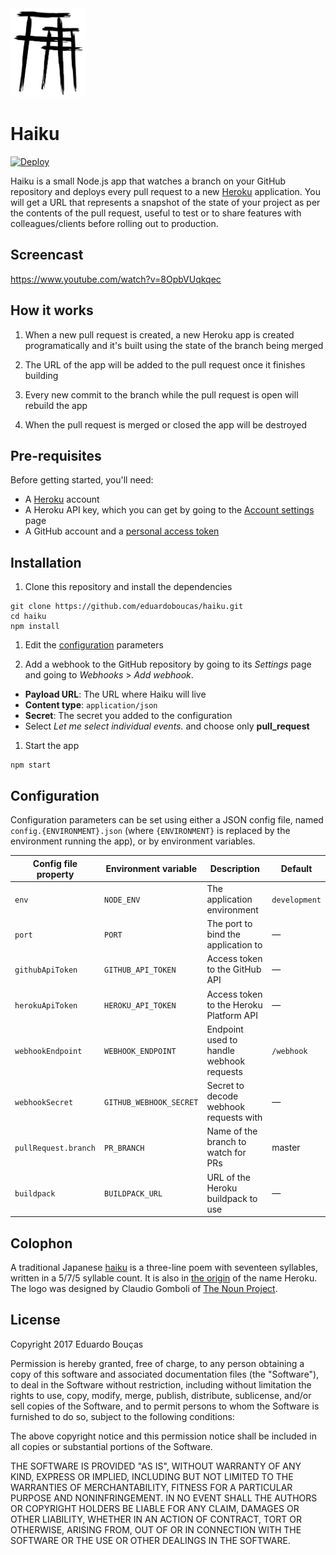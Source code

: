<img src="https://raw.githubusercontent.com/eduardoboucas/haiku/master/logo.png" width="120">

# Haiku

[![Deploy](https://www.herokucdn.com/deploy/button.svg)](https://heroku.com/deploy)

Haiku is a small Node.js app that watches a branch on your GitHub repository and deploys every pull request to a new [Heroku](https://heroku.com) application. You will get a URL that represents a snapshot of the state of your project as per the contents of the pull request, useful to test or to share features with colleagues/clients before rolling out to production.

## Screencast

https://www.youtube.com/watch?v=8OpbVUqkqec

## How it works

1. When a new pull request is created, a new Heroku app is created programatically and it's built using the state of the branch being merged

1. The URL of the app will be added to the pull request once it finishes building

1. Every new commit to the branch while the pull request is open will rebuild the app

1. When the pull request is merged or closed the app will be destroyed

## Pre-requisites

Before getting started, you'll need:

- A [Heroku](https://www.heroku.com) account
- A Heroku API key, which you can get by going to the [Account settings](https://dashboard.heroku.com/account) page
- A GitHub account and a [personal access token](https://help.github.com/articles/creating-an-access-token-for-command-line-use/)

## Installation

1. Clone this repository and install the dependencies

  ```
  git clone https://github.com/eduardoboucas/haiku.git
  cd haiku
  npm install
  ```

1. Edit the [configuration](#configuration) parameters

1. Add a webhook to the GitHub repository by going to its *Settings* page and going to *Webhooks* > *Add webhook*.
  - **Payload URL**: The URL where Haiku will live
  - **Content type**: `application/json`
  - **Secret**: The secret you added to the configuration
  - Select *Let me select individual events.* and choose only **pull_request**
  
1. Start the app

  ```
  npm start
  ```
  
## Configuration

Configuration parameters can be set using either a JSON config file, named `config.{ENVIRONMENT}.json` (where `{ENVIRONMENT}` is replaced by the environment running the app), or by environment variables.


| Config file property | Environment variable    | Description                              | Default       |
|----------------------|-------------------------|------------------------------------------|---------------|
| `env`                | `NODE_ENV`              | The application environment              | `development` |
| `port`               | `PORT`                  | The port to bind the application to      | —             |
| `githubApiToken`     | `GITHUB_API_TOKEN`      | Access token to the GitHub API           | —             |
| `herokuApiToken`     | `HEROKU_API_TOKEN`      | Access token to the Heroku Platform API  | —             |
| `webhookEndpoint`    | `WEBHOOK_ENDPOINT`      | Endpoint used to handle webhook requests | `/webhook`    |
| `webhookSecret`      | `GITHUB_WEBHOOK_SECRET` | Secret to decode webhook requests with   | —             |
| `pullRequest.branch` | `PR_BRANCH`             | Name of the branch to watch for PRs      | master        |
| `buildpack`          | `BUILDPACK_URL`         | URL of the Heroku buildpack to use       | —             |

## Colophon

A traditional Japanese [haiku](https://en.wikipedia.org/wiki/Haiku) is a three-line poem with seventeen syllables, written in a 5/7/5 syllable count. It is also in [the origin](https://twitter.com/heroku/status/11845430164) of the name Heroku.
The logo was designed by Claudio Gomboli of [The Noun Project](https://thenounproject.com/clagom).

## License

Copyright 2017 Eduardo Bouças

Permission is hereby granted, free of charge, to any person obtaining a copy of this software and associated documentation files (the "Software"), to deal in the Software without restriction, including without limitation the rights to use, copy, modify, merge, publish, distribute, sublicense, and/or sell copies of the Software, and to permit persons to whom the Software is furnished to do so, subject to the following conditions:

The above copyright notice and this permission notice shall be included in all copies or substantial portions of the Software.

THE SOFTWARE IS PROVIDED "AS IS", WITHOUT WARRANTY OF ANY KIND, EXPRESS OR IMPLIED, INCLUDING BUT NOT LIMITED TO THE WARRANTIES OF MERCHANTABILITY, FITNESS FOR A PARTICULAR PURPOSE AND NONINFRINGEMENT. IN NO EVENT SHALL THE AUTHORS OR COPYRIGHT HOLDERS BE LIABLE FOR ANY CLAIM, DAMAGES OR OTHER LIABILITY, WHETHER IN AN ACTION OF CONTRACT, TORT OR OTHERWISE, ARISING FROM, OUT OF OR IN CONNECTION WITH THE SOFTWARE OR THE USE OR OTHER DEALINGS IN THE SOFTWARE.
